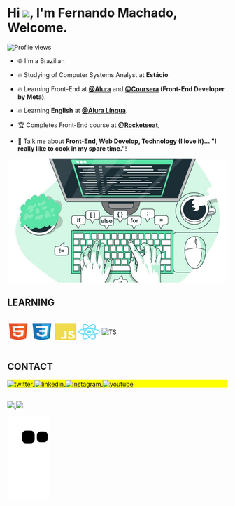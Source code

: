 <h1>Hi <img src="https://raw.githubusercontent.com/kaueMarques/kaueMarques/master/hi.gif" height="30px">, I'm Fernando Machado, Welcome.</h1>
<p> <img src="https://komarev.com/ghpvc/?username=fmachadoweb&color=yellow" alt="Profile views" /> </p>
 
- 🌐 I'm a Brazilian

- 🔥 Studying of Computer Systems Analyst at **Estácio**

- 🔥 Learning Front-End at **<a href="https://github.com/alura">@Alura</a>** and **<a href="https://github.com/coursera">@Coursera</a> (Front-End Developer by Meta)**.

- 🔥 Learning **English** at **<a href="https://github.com/alura">@Alura Língua</a>**.

- 🏆 Completes Front-End course at **<a href="https://github.com/rocketseat">@Rocketseat**</a>,

- 💬 Talk me about **Front-End, Web Develop, Technology (I love it)... "I really like to cook in my spare time."**!


<img src="https://github.com/fmachadoweb/fmachadoweb/blob/main/149240312-ecacc2d6-f690-44bd-9711-9567679d5f73.jpg?raw=true">

<br>


## LEARNING

<div style="display: inline_block"><br>
 <img align="center" alt="HTML" height="40" width="50" src="https://raw.githubusercontent.com/devicons/devicon/master/icons/html5/html5-original.svg">
 <img align="center" alt="CSS" height="40" width="50" src="https://raw.githubusercontent.com/devicons/devicon/master/icons/css3/css3-original.svg">
 <img align="center" alt="JS" height="40" width="50" src="https://raw.githubusercontent.com/devicons/devicon/master/icons/javascript/javascript-plain.svg">
 <img align="center" alt="React" height="40" width="50" src="https://raw.githubusercontent.com/devicons/devicon/master/icons/react/react-original.svg">
 <img align="center" alt="TS" height="40" width="50" src="https://cdn.jsdelivr.net/gh/devicons/devicon/icons/typescript/typescript-original.svg">
</div>

<br>


## CONTACT

<p align="left" style="background:yellow">
<a href="https://twitter.com/fmachadoweb" target="_blank">
  <img align="center" src="https://img.shields.io/badge/-fmachadoweb-05122A?style=flat&logo=twitter" alt="twitter"/>  
</a>
<a href="https://linkedin.com/in/fmachadoweb" target="_blank">
  <img align="center" src="https://img.shields.io/badge/-fmachadoweb-05122A?style=flat&logo=linkedin" alt="linkedin"/>
</a>
<a href="https://instagram.com/tekbrs" target="_blank">
 <img align="center" src="https://img.shields.io/badge/-tekbrs-05122A?style=flat&logo=instagram" alt="instagram"/>
</a>
<a href="https://youtube.com/tekmaster" target="_blank">
 <img align="center" src="https://img.shields.io/badge/-tekmaster-05122A?style=flat&logo=youtube" alt="youtube"/>
</a>
</p>

<br>


<div>
  <a href="https://github.com/carlosdancr">
  <img height="160em" src="https://github-readme-stats.vercel.app/api?username=fmachadoweb&show_icons=true&theme=react&include_all_commits=true&count_private=true&border_radius=8&hide_border=true&bg_color=2D333B"/>
  <img height="160em" src="https://github-readme-stats.vercel.app/api/top-langs/?username=fmachadoweb&layout=compact&langs_count=7&theme=react&border_radius=8&hide_border=true&bg_color=2D333B"/>
</div>

![Snake animation](https://github.com/fmachadoweb/fmachadoweb/blob/output/github-contribution-grid-snake.svg)
  
<br>

